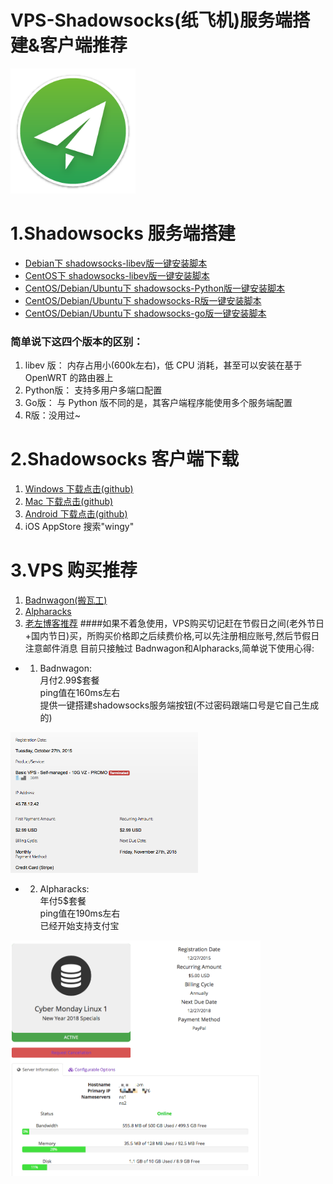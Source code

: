 # VPS-Shadowsocks(纸飞机)服务端搭建&客户端推荐
<img src="images/Icon.png" width="200">

# 1.<a id="服务端搭建"></a>Shadowsocks 服务端搭建

* [Debian下 shadowsocks-libev版一键安装脚本](https://teddysun.com/358.html)
* [CentOS下     shadowsocks-libev版一键安装脚本](https://teddysun.com/357.html)
* [CentOS/Debian/Ubuntu下 shadowsocks-Python版一键安装脚本](https://teddysun.com/342.html)
* [CentOS/Debian/Ubuntu下 shadowsocks-R版一键安装脚本](https://shadowsocks.be/9.html)
* [CentOS/Debian/Ubuntu下 shadowsocks-go版一键安装脚本](https://teddysun.com/392.html)


### 简单说下这四个版本的区别：
1. libev 版： 内存占用小(600k左右)，低 CPU 消耗，甚至可以安装在基于 OpenWRT 的路由器上
2. Python版： 支持多用户多端口配置
3. Go版： 与 Python 版不同的是，其客户端程序能使用多个服务端配置
4. R版：没用过~

# 2.Shadowsocks 客户端下载
1. [Windows 下载点击(github)](https://github.com/shadowsocks/shadowsocks-windows/releases)
2. [Mac 下载点击(github)](https://github.com/shadowsocks/ShadowsocksX-NG/releases/)
3. [Android 下载点击(github)](https://github.com/shadowsocks/shadowsocks-android/releases)
4. iOS AppStore 搜索"wingy"

# 3.VPS 购买推荐
1. [Badnwagon(搬瓦工)](https://bwh1.net/index.php)
2. [Alpharacks](https://www.alpharacks.com)
3. [老左博客推荐](http://www.laozuo.org/myvps)
####如果不着急使用，VPS购买切记赶在节假日之间(老外节日+国内节日)买，所购买价格即之后续费价格,可以先注册相应账号,然后节假日注意邮件消息
目前只接触过 Badnwagon和Alpharacks,简单说下使用心得: 

* 1. Badnwagon:  
月付2.99$套餐  
ping值在160ms左右  
提供一键搭建shadowsocks服务端按钮(不过密码跟端口号是它自己生成的)
 

<img src="images/Badnwagon_record.png" width="300">

* 2. Alpharacks:  
年付5$套餐  
ping值在190ms左右  
已经开始支持支付宝  

<img src="images/Alpharacks_record.png" width="400">

